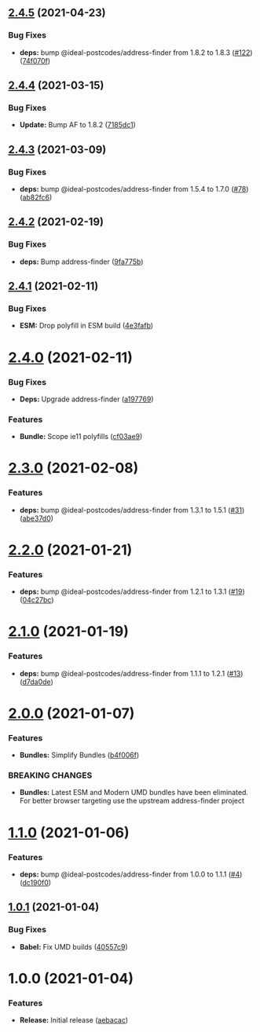 ## [2.4.5](https://github.com/ideal-postcodes/address-finder-bundled/compare/2.4.4...2.4.5) (2021-04-23)


### Bug Fixes

* **deps:** bump @ideal-postcodes/address-finder from 1.8.2 to 1.8.3 ([#122](https://github.com/ideal-postcodes/address-finder-bundled/issues/122)) ([74f070f](https://github.com/ideal-postcodes/address-finder-bundled/commit/74f070f5f772f2978d2ad1cde6888bdde2dc17e9))

## [2.4.4](https://github.com/ideal-postcodes/address-finder-bundled/compare/2.4.3...2.4.4) (2021-03-15)


### Bug Fixes

* **Update:** Bump AF to 1.8.2 ([7185dc1](https://github.com/ideal-postcodes/address-finder-bundled/commit/7185dc17b1e5f3612153d727a405170ff0b5704e))

## [2.4.3](https://github.com/ideal-postcodes/address-finder-bundled/compare/2.4.2...2.4.3) (2021-03-09)


### Bug Fixes

* **deps:** bump @ideal-postcodes/address-finder from 1.5.4 to 1.7.0 ([#78](https://github.com/ideal-postcodes/address-finder-bundled/issues/78)) ([ab82fc6](https://github.com/ideal-postcodes/address-finder-bundled/commit/ab82fc625862388db010032278409e3c32f5adf2))

## [2.4.2](https://github.com/ideal-postcodes/address-finder-bundled/compare/2.4.1...2.4.2) (2021-02-19)


### Bug Fixes

* **deps:** Bump address-finder ([9fa775b](https://github.com/ideal-postcodes/address-finder-bundled/commit/9fa775b2afe019609737b765885e259f697ebb1d))

## [2.4.1](https://github.com/ideal-postcodes/address-finder-bundled/compare/2.4.0...2.4.1) (2021-02-11)


### Bug Fixes

* **ESM:** Drop polyfill in ESM build ([4e3fafb](https://github.com/ideal-postcodes/address-finder-bundled/commit/4e3fafb0c7e4a323aa97c08ec61712f0624628e3))

# [2.4.0](https://github.com/ideal-postcodes/address-finder-bundled/compare/2.3.0...2.4.0) (2021-02-11)


### Bug Fixes

* **Deps:** Upgrade address-finder ([a197769](https://github.com/ideal-postcodes/address-finder-bundled/commit/a19776927043279e0f0a953a86bf56c7ba5dfa09))


### Features

* **Bundle:** Scope ie11 polyfills ([cf03ae9](https://github.com/ideal-postcodes/address-finder-bundled/commit/cf03ae99ea0459bba469ff8f26aa42803b9a5efb))

# [2.3.0](https://github.com/ideal-postcodes/address-finder-bundled/compare/2.2.0...2.3.0) (2021-02-08)


### Features

* **deps:** bump @ideal-postcodes/address-finder from 1.3.1 to 1.5.1 ([#31](https://github.com/ideal-postcodes/address-finder-bundled/issues/31)) ([abe37d0](https://github.com/ideal-postcodes/address-finder-bundled/commit/abe37d049a73e095ed3014371bc62a254e91ab44))

# [2.2.0](https://github.com/ideal-postcodes/address-finder-bundled/compare/2.1.0...2.2.0) (2021-01-21)


### Features

* **deps:** bump @ideal-postcodes/address-finder from 1.2.1 to 1.3.1 ([#19](https://github.com/ideal-postcodes/address-finder-bundled/issues/19)) ([04c27bc](https://github.com/ideal-postcodes/address-finder-bundled/commit/04c27bc517c49a39011e2b4973bbda5ee7849317))

# [2.1.0](https://github.com/ideal-postcodes/address-finder-bundled/compare/2.0.0...2.1.0) (2021-01-19)


### Features

* **deps:** bump @ideal-postcodes/address-finder from 1.1.1 to 1.2.1 ([#13](https://github.com/ideal-postcodes/address-finder-bundled/issues/13)) ([d7da0de](https://github.com/ideal-postcodes/address-finder-bundled/commit/d7da0de1d27b7b6f60364ea7022caf617089c2f5))

# [2.0.0](https://github.com/ideal-postcodes/address-finder-bundled/compare/1.1.0...2.0.0) (2021-01-07)


### Features

* **Bundles:** Simplify Bundles ([b4f006f](https://github.com/ideal-postcodes/address-finder-bundled/commit/b4f006f70535a897366bceb14ec18039f3cf916c))


### BREAKING CHANGES

* **Bundles:** Latest ESM and Modern UMD bundles have been eliminated.
For better browser targeting use the upstream address-finder project

# [1.1.0](https://github.com/ideal-postcodes/address-finder-bundled/compare/1.0.1...1.1.0) (2021-01-06)


### Features

* **deps:** bump @ideal-postcodes/address-finder from 1.0.0 to 1.1.1 ([#4](https://github.com/ideal-postcodes/address-finder-bundled/issues/4)) ([dc190f0](https://github.com/ideal-postcodes/address-finder-bundled/commit/dc190f04a9bfc9eb465ed8bdb03a171298fa3673))

## [1.0.1](https://github.com/ideal-postcodes/address-finder-bundled/compare/1.0.0...1.0.1) (2021-01-04)


### Bug Fixes

* **Babel:** Fix UMD builds ([40557c9](https://github.com/ideal-postcodes/address-finder-bundled/commit/40557c92a45d36d73f8da2d3f430d82edddec344))

# 1.0.0 (2021-01-04)


### Features

* **Release:** Initial release ([aebacac](https://github.com/ideal-postcodes/address-finder-bundled/commit/aebacac6cc4742e914629573eea97a77bcfbfada))
